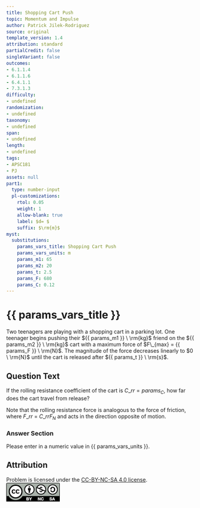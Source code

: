 ```yaml
---
title: Shopping Cart Push
topic: Momentum and Impulse
author: Patrick Jilek-Rodriguez
source: original
template_version: 1.4
attribution: standard
partialCredit: false
singleVariant: false
outcomes:
- 6.1.1.4
- 6.1.1.6
- 6.4.1.1
- 7.3.1.3
difficulty:
- undefined
randomization:
- undefined
taxonomy:
- undefined
span:
- undefined
length:
- undefined
tags:
- APSC181
- PJ
assets: null
part1:
  type: number-input
  pl-customizations:
    rtol: 0.05
    weight: 1
    allow-blank: true
    label: $d= $
    suffix: $\rm{m}$
myst:
  substitutions:
    params_vars_title: Shopping Cart Push
    params_vars_units: m
    params_m1: 65
    params_m2: 20
    params_t: 2.5
    params_F: 680
    params_C: 0.12
---
```

# {{ params_vars_title }}
Two teenagers are playing with a shopping cart in a parking lot.
One teenager begins pushing their ${{ params_m1 }} \  \rm{kg}$ friend on the ${{ params_m2 }} \ \rm{kg}$ cart with a maximum force of $F\_{max} = {{ params_F }} \ \rm{N}$.
The magnitude of the force decreases linearly to $0 \ \rm{N}$ until the cart is released after ${{ params_t }} \ \rm{s}$.

## Question Text

If the rolling resistance coefficient of the cart is $C\_{rr} = {{ params_C }}$, how far does the cart travel from release?

Note that the rolling resistance force is analogous to the force of friction, where $F\_{rr}$ = $C\_{rr}$$F_N$ and acts in the direction opposite of motion.

### Answer Section

Please enter in a numeric value in {{ params_vars_units }}.

## Attribution

Problem is licensed under the [CC-BY-NC-SA 4.0 license](https://creativecommons.org/licenses/by-nc-sa/4.0/).<br> ![The Creative Commons 4.0 license requiring attribution-BY, non-commercial-NC, and share-alike-SA license.](https://raw.githubusercontent.com/firasm/bits/master/by-nc-sa.png)